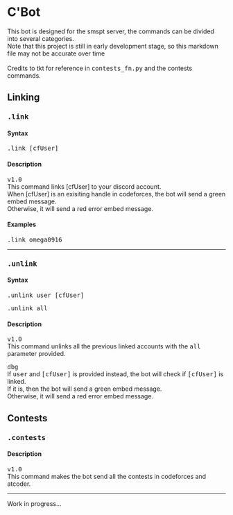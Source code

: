 # C'Bot

<p>This bot is designed for the smspt server, the commands can be divided into several categories. <br> Note that this project is still in early development stage, so this markdown file may not be accurate 
over time <br>
<br> Credits to tkt for reference in <tt>contests_fn.py</tt> and the contests commands.</p>

## Linking

### <tt>.link</tt>

#### Syntax
<p><tt>.link [cfUser]</tt> <br> </p>

#### Description
<p><tt>v1.0</tt> <br> This command links [cfUser] to your discord account. <br> When [cfUser] is an exisiting handle in codeforces, the bot will send a green embed message. <br> Otherwise, it
will send a red error embed message.</p>

#### Examples
<p><tt>.link omega0916</tt></p>

<hr>

### <tt>.unlink</tt>

#### Syntax
<p><tt>.unlink user [cfUser]</tt></p>
<p><tt>.unlink all</tt></p>

#### Description
<p><tt>v1.0</tt> <br> This command unlinks all the previous linked accounts with the <tt>all</tt> parameter provided.</p> <p><tt>dbg</tt> <br> If <tt>user</tt> and <tt>[cfUser]</tt> is provided instead, the bot will check if <tt>[cfUser]</tt> is linked. <br> If it is, then
the bot will send a green embed message. <br> Otherwise, it will send a red error embed message.</p>


## Contests

### <tt>.contests</tt>

#### Description
<p><tt>v1.0</tt> <br> This command makes the bot send all the contests in codeforces and atcoder. </p>
<hr>
Work in progress...
